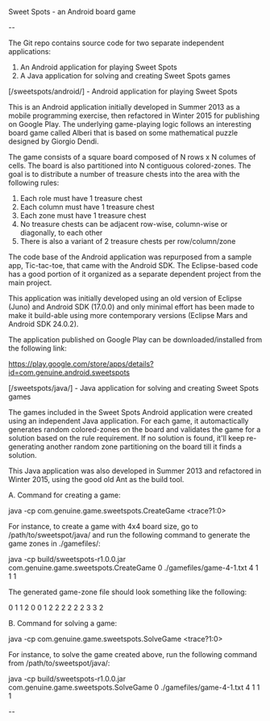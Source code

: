 Sweet Spots - an Android board game

--

The Git repo contains source code for two separate independent applications:
1. An Android application for playing Sweet Spots
2. A Java application for solving and creating Sweet Spots games

[/sweetspots/android/] - Android application for playing Sweet Spots

This is an Android application initially developed in Summer 2013 as a mobile programming exercise, then refactored in Winter 2015 for publishing on Google Play.  The underlying game-playing logic follows an interesting board game called Alberi that is based on some mathematical puzzle designed by Giorgio Dendi.

The game consists of a square board composed of N rows x N columes of cells.  The board is also partitioned into N contiguous colored-zones.  The goal is to distribute a number of treasure chests into the area with the following rules:

1. Each role must have 1 treasure chest
2. Each column must have 1 treasure chest
3. Each zone must have 1 treasure chest
4. No treasure chests can be adjacent row-wise, column-wise or diagonally, to each other
5. There is also a variant of 2 treasure chests per row/column/zone

The code base of the Android application was repurposed from a sample app, Tic-tac-toe, that came with the Android SDK.  The Eclipse-based code has a good portion of it organized as a separate dependent project from the main project.

This application was initially developed using an old version of Eclipse (Juno) and Android SDK (17.0.0) and only minimal effort has been made to make it build-able using more contemporary versions (Eclipse Mars and Android SDK 24.0.2). 

The application published on Google Play can be downloaded/installed from the following link:

https://play.google.com/store/apps/details?id=com.genuine.android.sweetspots

[/sweetspots/java/] - Java application for solving and creating Sweet Spots games

The games included in the Sweet Spots Android application were created using an independent Java application.  For each game, it automactically generates random colored-zones on the board and validates the game for a solution based on the rule requirement.  If no solution is found, it'll keep re-generating another random zone partitioning on the board till it finds a solution.

This Java application was also developed in Summer 2013 and refactored in Winter 2015, using the good old Ant as the build tool.

A. Command for creating a game:

java -cp <classPath> com.genuine.game.sweetspots.CreateGame <trace?1:0> <boardZoneFile> <boardSize> <targetsPerRow> <targetsPerCol> <targetsPerZone>

For instance, to create a game with 4x4 board size, go to /path/to/sweetspot/java/ and run the following command to generate the game zones in ./gamefiles/:

java -cp build/sweetspots-r1.0.0.jar com.genuine.game.sweetspots.CreateGame 0 ./gamefiles/game-4-1.txt 4 1 1 1

The generated game-zone file should look something like the following:

0 1 1 2
0 0 1 2
2 2 2 2
2 3 3 2

B. Command for solving a game:

java -cp <classPath> com.genuine.game.sweetspots.SolveGame <trace?1:0> <boardZoneFile> <boardSize> <targetsPerRow> <targetsPerCol> <targetsPerZone>

For instance, to solve the game created above, run the following command from /path/to/sweetspot/java/:

java -cp build/sweetspots-r1.0.0.jar com.genuine.game.sweetspots.SolveGame 0 ./gamefiles/game-4-1.txt 4 1 1 1

--
